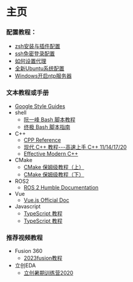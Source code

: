 # 主页
### 配置教程：
* [zsh安装与插件配置](/zsh.md)
* [ssh免密登录配置](/ssh.md)
* [如何设置代理](/代理配置.md)
* [全新Ubuntu系统配置](/全新Ubuntu安装配置.md)
* [Windows开启ntp服务器](/Windows开启ntp服务器.md)

### 文本教程或手册

- [Google Style Guides](https://google.github.io/styleguide/)
- shell
  - [阮一峰 Bash 脚本教程](https://www.bookstack.cn/read/bash-tutorial/docs-intro.md)
  - [终极 Bash 脚本指南](https://razeen.me/posts/the-ultimate-programmers-guide-to-bash-scripting/)
- C++
  - [CPP Reference](https://en.cppreference.com/)
  - [现代 C++ 教程---高速上手 C++ 11/14/17/20](https://changkun.de/modern-cpp/)
  - [Effective Modern C++](https://cntransgroup.github.io/EffectiveModernCppChinese/)
- CMake
  - [CMake 保姆级教程（上）](https://subingwen.cn/cmake/CMake-primer/index.html)
  - [CMake 保姆级教程（下）](https://subingwen.cn/cmake/CMake-advanced/)
- ROS2
  - [ROS 2 Humble Documentation](https://docs.ros.org/en/humble/)
- Vue
  - [Vue.js Official Doc](https://cn.vuejs.org/guide/introduction.html)
- Javascript
  - [TypeScript 教程](https://wangdoc.com/typescript/)
  - [TypeScript 教程](https://wangdoc.com/typescript/)


### 推荐视频教程

- Fusion 360
  - [2023fusion教程](https://www.bilibili.com/video/BV1xX4y1E7nG)
- 立创EDA
  - [立创暑期训练营2020](https://www.bilibili.com/video/BV1WV411z7mE)

